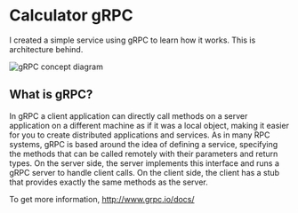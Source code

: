 # Calculator gRPC

I created a simple service using gRPC to learn how it works. This is architecture behind.

![gRPC concept diagram](https://cloud.githubusercontent.com/assets/66023/16005823/03ff03aa-3172-11e6-9019-02c0fec55c2d.png)

## What is gRPC?
In gRPC a client application can directly call methods on a server application on a different machine as if it was a local object, making it easier for you to create distributed applications and services. As in many RPC systems, gRPC is based around the idea of defining a service, specifying the methods that can be called remotely with their parameters and return types. On the server side, the server implements this interface and runs a gRPC server to handle client calls. On the client side, the client has a stub that provides exactly the same methods as the server.

To get more information, http://www.grpc.io/docs/
